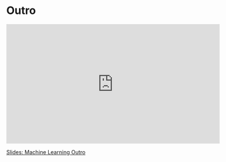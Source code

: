 # Outro

<iframe width="560" height="315" src="https://www.youtube.com/embed/pIm_92JG9W0" title="YouTube video player" frameborder="0" allow="accelerometer; autoplay; clipboard-write; encrypted-media; gyroscope; picture-in-picture; web-share" allowfullscreen></iframe>

[Slides: Machine Learning Outro](https://github.com/ichatnun/brainCodeCamp2023_lectures/blob/main/MachineLearning/machine_learning_outro.pdf)